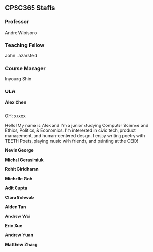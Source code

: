 ## CPSC365 Staffs

### Professor 
Andre Wibisono 

### Teaching Fellow
John Lazarsfeld

### Course Manager

Inyoung Shin

### ULA

**Alex Chen** 
<figure>
    <img src="">
</figure>

OH: xxxxx

Hello! My name is Alex and I'm a junior studying Computer Science and Ethics, Politics, & Economics. I'm interested in civic tech, product management, and human-centered design. I enjoy writing poetry with TEETH Poets, playing music with friends, and painting at the CEID!

**Nevin George**

**Michal Gerasimiuk**

**Rohit Giridharan**

**Michelle Goh**

**Adit Gupta**

**Clara Schwab**

**Alden Tan**

**Andrew Wei**

**Eric Xue**

**Andrew Yuan**

**Matthew Zhang**
